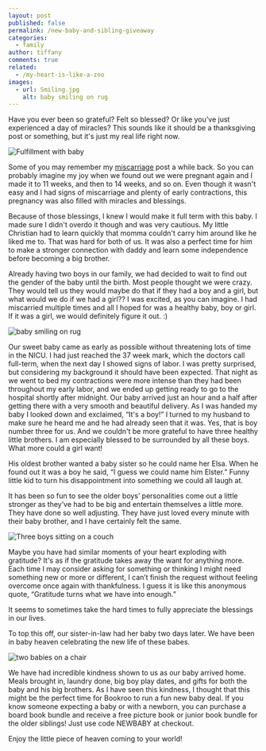```yaml
---
layout: post
published: false
permalink: /new-baby-and-sibling-giveaway
categories:
  - family
author: tiffany
comments: true
related:
  - /my-heart-is-like-a-zoo
images:
  - url: Smiling.jpg
    alt: baby smiling on rug
---
```

Have you ever been so grateful? Felt so blessed? Or like you’ve just experienced a day of miracles? This sounds like it should be a thanksgiving post or something, but it's just my real life right now.

![Fulfillment with baby]({{site.baseurl}}/assets/img/posts/FulfillmentwithAugust.jpg)

Some of you may remember my [miscarriage](http://blog.bookroo.com/my-heart-is-like-a-zoo) post a while back. So you can probably imagine my joy when we found out we were pregnant again and I made it to 11 weeks, and then to 14 weeks, and so on. Even though it wasn't easy and I had signs of miscarriage and plenty of early contractions, this pregnancy was also filled with miracles and blessings.

Because of those blessings, I knew I would make it full term with this baby. I made sure I didn't overdo it though and was very cautious. My little Christian had to learn quickly that momma couldn't carry him around like he liked me to. That was hard for both of us. It was also a perfect time for him to make a stronger connection with daddy and learn some independence before becoming a big brother. 

Already having two boys in our family, we had decided to wait to find out the gender of the baby until the birth. Most people thought we were crazy. They would tell us they would maybe do that if they had a boy and a girl, but what would we do if we had a girl?? I was excited, as you can imagine. I had miscarried multiple times and all I hoped for was a healthy baby, boy or girl. If it was a girl, we would definitely figure it out. :)

![baby smiling on rug]({{site.baseurl}}/assets/img/posts/Smiling.jpg)

Our sweet baby came as early as possible without threatening lots of time in the NICU. I had just reached the 37 week mark, which the doctors call full-term, when the next day I showed signs of labor. I was pretty surprised, but considering my background it should have been expected. That night as we went to bed my contractions were more intense than they had been throughout my early labor, and we ended up getting ready to go to the hospital shortly after midnight. Our baby arrived just an hour and a half after getting there with a very smooth and beautiful delivery. As I was handed my baby I looked down and exclaimed, “It's a boy!” I turned to my husband to make sure he heard me and he had already seen that it was. Yes, that is boy number three for us. And we couldn't be more grateful to have three healthy little brothers. I am especially blessed to be surrounded by all these boys. What more could a girl want!

His oldest brother wanted a baby sister so he could name her Elsa. When he found out it was a boy he said, “I guess we could name him Elster.” Funny little kid to turn his disappointment into something we could all laugh at. 

It has been so fun to see the older boys’ personalities come out a little stronger as they’ve had to be big and entertain themselves a little more. They have done so well adjusting. They have just loved every minute with their baby brother, and I have certainly felt the same. 

![Three boys sitting on a couch]({{site.baseurl}}/assets/img/posts/ThreeBoys.jpg)

Maybe you have had similar moments of your heart exploding with gratitude? It's as if the gratitude takes away the want for anything more. Each time I may consider asking for something or thinking I might need something new or more or different, I can’t finish the request without feeling overcome once again with thankfulness. I guess it is like this anonymous quote, “Gratitude turns what we have into enough.”

It seems to sometimes take the hard times to fully appreciate the blessings in our lives. 

To top this off, our sister-in-law had her baby two days later. We have been in baby heaven celebrating the new life of these babes. 

![two babies on a chair]({{site.baseurl}}/assets/img/posts/babies.jpg)

We have had incredible kindness shown to us as our baby arrived home. Meals brought in, laundry done, big boy play dates, and gifts for both the baby and his big brothers. As I have seen this kindness, I thought that this might be the perfect time for Bookroo to run a fun new baby deal.  If you know someone expecting a baby or with a newborn, you can purchase a board book bundle and receive a free picture book or junior book bundle for the older siblings! Just use code NEWBABY at checkout. 

Enjoy the little piece of heaven coming to your world!
